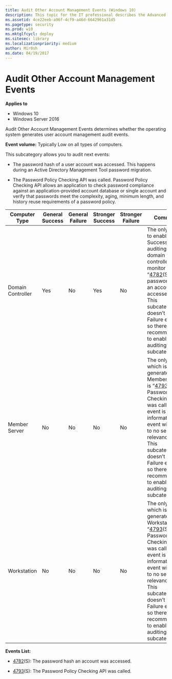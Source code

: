 ```yaml
---
title: Audit Other Account Management Events (Windows 10)
description: This topic for the IT professional describes the Advanced Security Audit policy setting, Audit Other Account Management Events, which determines whether the operating system generates user account management audit events.
ms.assetid: 4ce22eeb-a96f-4cf9-a46d-6642961a31d5
ms.pagetype: security
ms.prod: w10
ms.mktglfcycl: deploy
ms.sitesec: library
ms.localizationpriority: medium
author: Mir0sh
ms.date: 04/19/2017
---
```


# Audit Other Account Management Events

**Applies to**
-   Windows 10
-   Windows Server 2016


Audit Other Account Management Events determines whether the operating system generates user account management audit events.

**Event volume:** Typically Low on all types of computers.

This subcategory allows you to audit next events:

-   The password hash of a user account was accessed. This happens during an Active Directory Management Tool password migration.

-   The Password Policy Checking API was called. Password Policy Checking API allows an application to check password compliance against an application-provided account database or single account and verify that passwords meet the complexity, aging, minimum length, and history reuse requirements of a password policy.

| Computer Type     | General Success | General Failure | Stronger Success | Stronger Failure | Comments                                                                                                                                                                                                                                                                                                                                                          |
|-------------------|-----------------|-----------------|------------------|------------------|-------------------------------------------------------------------------------------------------------------------------------------------------------------------------------------------------------------------------------------------------------------------------------------------------------------------------------------------------------------------|
| Domain Controller | Yes             | No              | Yes              | No               | The only reason to enable Success auditing on domain controllers is to monitor “[4782](event-4782.md)(S): The password hash an account was accessed.”<br>This subcategory doesn’t have Failure events, so there is no recommendation to enable Failure auditing for this subcategory.                                                             |
| Member Server     | No              | No              | No               | No               | The only event which is generated on Member Servers is “[4793](event-4793.md)(S): The Password Policy Checking API was called.”, this event is a typical information event with little to no security relevance. <br>This subcategory doesn’t have Failure events, so there is no recommendation to enable Failure auditing for this subcategory. |
| Workstation       | No              | No              | No               | No               | The only event which is generated on Workstations is “[4793](event-4793.md)(S): The Password Policy Checking API was called.”, this event is a typical information event with little to no security relevance. <br>This subcategory doesn’t have Failure events, so there is no recommendation to enable Failure auditing for this subcategory.   |

**Events List:**

-   [4782](event-4782.md)(S): The password hash an account was accessed.

-   [4793](event-4793.md)(S): The Password Policy Checking API was called.

